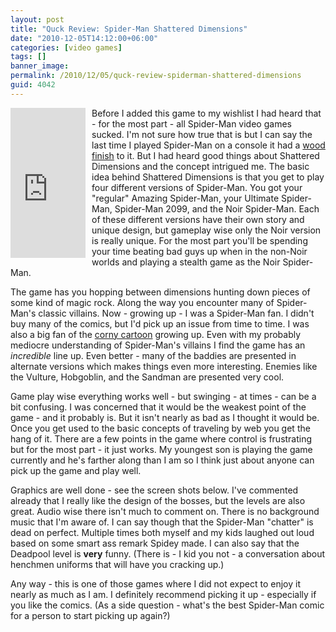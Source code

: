 ```yaml
---
layout: post
title: "Quck Review: Spider-Man Shattered Dimensions"
date: "2010-12-05T14:12:00+06:00"
categories: [video games]
tags: []
banner_image: 
permalink: /2010/12/05/quck-review-spiderman-shattered-dimensions
guid: 4042
---
```


<iframe src="http://rcm-na.amazon-adsystem.com/e/cm?lt1=_top&bc1=000000&IS2=1&nou=1&bg1=FFFFFF&fc1=000000&lc1=0000FF&t=raymondcamden-20&o=1&p=8&l=as1&m=amazon&f=ifr&asins=B003ESDQW4" style="width:120px;height:240px;margin-right:10px" scrolling="no" marginwidth="0" marginheight="0" frameborder="0" align="left"></iframe> Before I added this game to my wishlist I had heard that - for the most part - all Spider-Man video games sucked. I'm not sure how true that is but I can say the last time I played Spider-Man on a console it had a <a href="http://www.siliconera.com/2007/05/03/retro-revival-spider-man-on-the-2600/">wood finish</a> to it. But I had heard good things about Shattered Dimensions and the concept intrigued me. The basic idea behind Shattered Dimensions is that you get to play four different versions of Spider-Man. You got your "regular" Amazing Spider-Man, your Ultimate Spider-Man, Spider-Man 2099, and the Noir Spider-Man. Each of these different versions have their own story and unique design, but gameplay wise only the Noir version is really unique. For the most part you'll be spending your time beating bad guys up when in the non-Noir worlds and playing a stealth game as the Noir Spider-Man. 

The game has you hopping between dimensions hunting down pieces of some kind of magic rock. Along the way you encounter many of Spider-Man's classic villains. Now - growing up - I was a Spider-Man fan. I didn't buy many of the comics, but I'd pick up an issue from time to time. I was also a big fan of the <a href="http://en.wikipedia.org/wiki/Spider-Man_and_His_Amazing_Friends">corny cartoon</a> growing up. Even with my probably mediocre understanding of Spider-Man's villains I find the game has an <i>incredible</i> line up. Even better - many of the baddies are presented in alternate versions which makes things even more interesting. Enemies like the Vulture, Hobgoblin, and the Sandman are presented very cool. 

Game play wise everything works well - but swinging - at times - can be a bit confusing. I was concerned that it would be the weakest point of the game - and it probably is. But it isn't nearly as bad as I thought it would be. Once you get used to the basic concepts of traveling by web you get the hang of it. There are a few points in the game where control is frustrating but for the most part - it just works. My youngest son is playing the game currently and he's farther along than I am so I think just about anyone can pick up the game and play well. 

Graphics are well done - see the screen shots below. I've commented already that I really like the design of the bosses, but the levels are also great. Audio wise there isn't much to comment on. There is no background music that I'm aware of. I can say though that the Spider-Man "chatter" is dead on perfect. Multiple times both myself and my kids laughed out loud based on some smart ass remark Spidey made. I can also say that the Deadpool level is <b>very</b> funny. (There is - I kid you not - a conversation about henchmen uniforms that will have you cracking up.) 

Any way - this is one of those games where I did not expect to enjoy it nearly as much as I am. I definitely recommend picking it up - especially if you like the comics. (As  a side question - what's the best Spider-Man comic for a person to start picking up again?)
